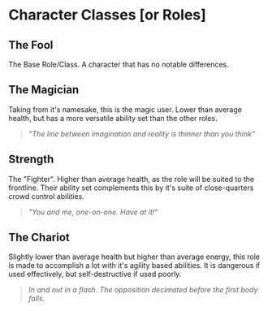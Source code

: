 # Character Classes [or Roles]

## The Fool

The Base Role/Class. A character that has no notable differences. 

## The Magician

Taking from it's namesake, this is the magic user. Lower than average health, but has a more versatile ability set than the other roles.

> *"The line between imagination and reality is thinner than you think"*



## Strength

The "Fighter". Higher than average health, as the role will be suited to the frontline. Their ability set complements this by it's suite of close-quarters crowd control abilities.

> *"You and me, one-on-one. Have at it!"*

##  The Chariot

Slightly lower than average health but higher than average energy, this role is made to accomplish a lot with it's agility based abilities. It is dangerous if used effectively, but self-destructive if used poorly. 

> *In and out in a flash. The opposition decimated before the first body falls.*